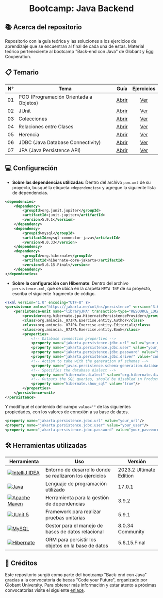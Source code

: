 <h1 align="center">Bootcamp: Java Backend</h1>


## 📚 Acerca del repositorio
Repositorio con la guía teórica y las soluciones a los ejercicios de aprendizaje que se encuentran al final de cada una de estas. Material teórico perteneciente al bootcamp "Back-end con Java" de Globant y Egg Cooperation.


## 📋 Temario

| N°  | Tema                                   | Guía                                                                                                         | Ejercicios |
| :-: | -------------------------------------- | :----------------------------------------------------------------------------------------------------------: | :--------: |
| 01  | POO (Programación Orientada a Objetos) | [Abrir](https://github.com/misicode/Globant-JavaBootcamp/blob/main/_01POO/Guide/POO.pdf)                     | [Ver](https://github.com/misicode/Globant-JavaBootcamp/blob/main/_01POO/Exercises/) |
| 02  | JUnit                                  | [Abrir](https://github.com/misicode/Globant-JavaBootcamp/blob/main/_02JUnit/Guide/JUnit.pdf)                 | [Ver](https://github.com/misicode/Globant-JavaBootcamp/blob/main/_02JUnit/Exercises/) |
| 03  | Colecciones                            | [Abrir](https://github.com/misicode/Globant-JavaBootcamp/blob/main/_03Collections/Guide/Collections.pdf)     | [Ver](https://github.com/misicode/Globant-JavaBootcamp/blob/main/_03Collections/Exercises/) |
| 04  | Relaciones entre Clases                | [Abrir](https://github.com/misicode/Globant-JavaBootcamp/blob/main/_04Relationships/Guide/Relationships.pdf) | [Ver](https://github.com/misicode/Globant-JavaBootcamp/blob/main/_04Relationships/Exercises/) |
| 05  | Herencia                               | [Abrir](https://github.com/misicode/Globant-JavaBootcamp/blob/main/_05Inheritance/Guide/Inheritance.pdf)     | [Ver](https://github.com/misicode/Globant-JavaBootcamp/blob/main/_05Inheritance/Exercises/) |
| 06  | JDBC (Java Database Connectivity)      | [Abrir](https://github.com/misicode/Globant-JavaBootcamp/blob/main/_06JDBC/Guide/JDBC.pdf)                   | [Ver](https://github.com/misicode/Globant-JavaBootcamp/blob/main/_06JDBC/Exercise/) |
| 07  | JPA (Java Persistence API)             | [Abrir](https://github.com/misicode/Globant-JavaBootcamp/blob/main/_07JPA/Guide/JPA.pdf)                     | [Ver](https://github.com/misicode/Globant-JavaBootcamp/blob/main/_07JPA/Exercise/) |


## 💻 Configuración
- **Sobre las dependencias utilizadas**:
Dentro del archivo `pom.xml` de su proyecto, busqué la etiqueta `<dependencies>` y agregue la siguiente lista de dependencias.

```xml
<dependencies>
    <dependency>
        <groupId>org.junit.jupiter</groupId>
        <artifactId>junit-jupiter</artifactId>
        <version>5.9.1</version>
    </dependency>
    <dependency>
        <groupId>mysql</groupId>
        <artifactId>mysql-connector-java</artifactId>
        <version>8.0.33</version>
    </dependency>
    <dependency>
        <groupId>org.hibernate</groupId>
        <artifactId>hibernate-core-jakarta</artifactId>
        <version>5.6.15.Final</version>
    </dependency>
</dependencies>
```

- **Sobre la configuración con Hibernate**:
Dentro del archivo `persistence.xml`, que se ubica en la carpeta `META-INF` de su proyecto, escriba el siguiente fragmento de código.

```xml
<?xml version="1.0" encoding="UTF-8" ?>
<persistence xmlns="https://jakarta.ee/xml/ns/persistence" version="3.0">
    <persistence-unit name="libraryJPA" transaction-type="RESOURCE_LOCAL">
        <provider>org.hibernate.jpa.HibernatePersistenceProvider</provider>
        <class>org.amincia._07JPA.Exercise.entity.Author</class>
        <class>org.amincia._07JPA.Exercise.entity.Editorial</class>
        <class>org.amincia._07JPA.Exercise.entity.Book</class>
        <properties>
            <!-- Database connection properties -->
            <property name="jakarta.persistence.jdbc.url" value="your_url"/>
            <property name="jakarta.persistence.jdbc.user" value="your_user"/>
            <property name="jakarta.persistence.jdbc.password" value="your_password"/>
            <property name="jakarta.persistence.jdbc.driver" value="com.mysql.cj.jdbc.Driver"/>
            <!-- Action to take with the generation of schemas -->
            <property name="javax.persistence.schema-generation.database.action" value="create"/>
            <!-- Specifies the database dialect -->
            <property name="hibernate.dialect" value="org.hibernate.dialect.MySQL8Dialect"/>
            <!-- Outputs the SQL queries, should be disabled in Production -->
            <property name="hibernate.show_sql" value="true"/>
        </properties>
    </persistence-unit>
</persistence>
```

Y modifiqué el contenido del campo `value=""` de las siguientes propiedades, con los valores de conexión a su base de datos.

```xml
<property name="jakarta.persistence.jdbc.url" value="your_url"/>
<property name="jakarta.persistence.jdbc.user" value="your_user"/>
<property name="jakarta.persistence.jdbc.password" value="your_password"/>
```


## 🛠️ Herramientas utilizadas

| Herramienta    | Uso                                                                                                                  | Versión |
| -------------- | -------------------------------------------------------------------------------------------------------------------- | ------- |
| [![IntelliJ IDEA](https://img.shields.io/badge/IntelliJ_IDEA-000000.svg?style=for-the-badge&logo=intellij-idea&logoColor=white)](https://www.jetbrains.com/idea/download/) | Entorno de desarrollo donde se realizaron los ejercicios | 2023.2 Ultimate Edition
| [![Java](https://img.shields.io/badge/java-%23ED8B00.svg?style=for-the-badge&logo=openjdk&logoColor=white)](https://dev.java)                                              | Lenguaje de programación utilizado | 17.0.1
| [![Apache Maven](https://img.shields.io/badge/Maven-C71A36?style=for-the-badge&logo=Apache%20Maven&logoColor=white)](https://maven.apache.org)                             | Herramienta para la gestión de dependencias | 3.9.2
| [![JUnit 5](https://img.shields.io/badge/Junit5-25A162?style=for-the-badge&logo=junit5&logoColor=white)](https://junit.org/junit5/docs/current/user-guide/)                | Framework para realizar pruebas unitarias | 5.9.1
| [![MySQL](https://img.shields.io/badge/MySQL-005C84?style=for-the-badge&logo=mysql&logoColor=white)](https://dev.mysql.com/doc/)                                           | Gestor para el manejo de bases de datos relacional | 8.0.34 Community
| [![Hibernate](https://img.shields.io/badge/Hibernate-59666C?style=for-the-badge&logo=Hibernate&logoColor=white)](https://hibernate.org/orm/documentation/6.3/)             | ORM para persistir los objetos en la base de datos | 5.6.15.Final


## 📝 Créditos
Este repositorio surgió como parte del bootcamp "Back-end con Java" gracias a la convocatoria de becas "Code your Future", organizado por Globant University. Para obtener más información y estar atento a próximas convocatorias visite el siguiente [enlace](https://more.globant.com/becas-cyf-globant-university).
